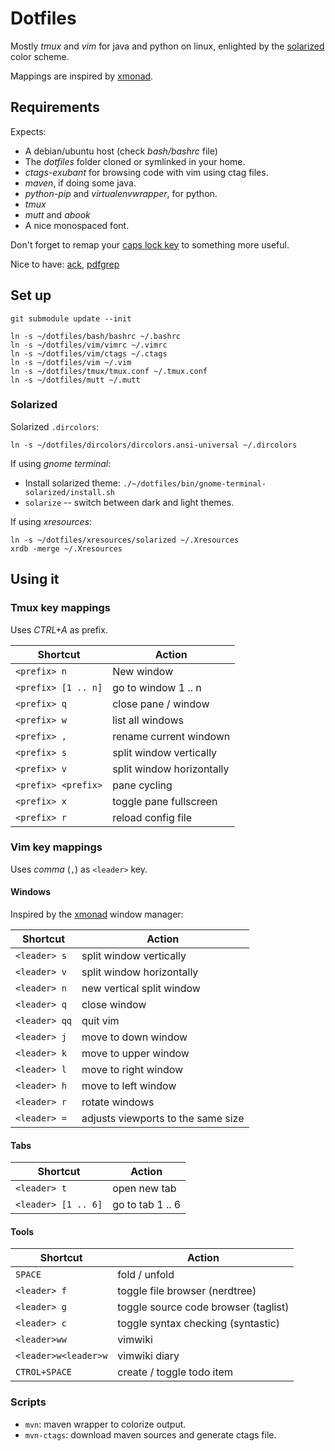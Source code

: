 # Dotfiles

Mostly *tmux* and *vim* for java and python on linux, enlighted by the [solarized](http://ethanschoonover.com/solarized) color scheme.

Mappings are inspired by [xmonad](http://xmonad.org/).

## Requirements

Expects:

- A debian/ubuntu host (check *bash/bashrc* file)
- The *dotfiles* folder cloned or symlinked in your home.
- *ctags-exubant* for browsing code with vim using ctag files.
- *maven*, if doing some java.
- *python-pip* and *virtualenvwrapper*, for python.
- *tmux*
- *mutt* and *abook*
- A nice monospaced font.

Don't forget to remap your [caps lock key](http://www.noah.org/wiki/CapsLock_Remap_Howto) to something more useful.

Nice to have: [ack](http://beyondgrep.com/), [pdfgrep](http://pdfgrep.sourceforge.net/)

## Set up

```shell
git submodule update --init

ln -s ~/dotfiles/bash/bashrc ~/.bashrc
ln -s ~/dotfiles/vim/vimrc ~/.vimrc
ln -s ~/dotfiles/vim/ctags ~/.ctags
ln -s ~/dotfiles/vim ~/.vim
ln -s ~/dotfiles/tmux/tmux.conf ~/.tmux.conf
ln -s ~/dotfiles/mutt ~/.mutt
```

### Solarized

Solarized `.dircolors`:

```shell
ln -s ~/dotfiles/dircolors/dircolors.ansi-universal ~/.dircolors

```
If using *gnome terminal*:

- Install solarized theme: `./~/dotfiles/bin/gnome-terminal-solarized/install.sh`
- `solarize` -- switch between dark and light themes.

If using *xresources*:

```shell
ln -s ~/dotfiles/xresources/solarized ~/.Xresources
xrdb -merge ~/.Xresources

```

## Using it

### Tmux key mappings

Uses *CTRL+A* as prefix.

| Shortcut            | Action                             |
|---------------------|------------------------------------|
| `<prefix> n`        | New window                         |
| `<prefix> [1 .. n]` | go to window 1 .. n                |
| `<prefix> q`        | close pane / window                |
| `<prefix> w`        | list all windows                   |
| `<prefix> ,`        | rename current windown             |
| `<prefix> s`        | split window vertically            |
| `<prefix> v`        | split window horizontally          |
| `<prefix> <prefix>` | pane cycling                       |
| `<prefix> x`        | toggle pane fullscreen             |
| `<prefix> r`        | reload config file                 |

### Vim key mappings

Uses *comma* (`,`) as `<leader>` key.

#### Windows

Inspired by the [xmonad](http://xmonad.org/) window manager:

| Shortcut     | Action                             |
|--------------|------------------------------------|
| `<leader> s` | split window vertically            |
| `<leader> v` | split window horizontally          |
| `<leader> n` | new vertical split window          |
| `<leader> q` | close window                       |
| `<leader> qq`| quit vim                           |
| `<leader> j` | move to down window                |
| `<leader> k` | move to upper window               |
| `<leader> l` | move to right window               |
| `<leader> h` | move to left window                |
| `<leader> r` | rotate windows                     |
| `<leader> =` | adjusts viewports to the same size |

#### Tabs

| Shortcut            | Action            |
|---------------------|-------------------|
| `<leader> t`        | open new tab      |
| `<leader> [1 .. 6]` | go to tab 1 .. 6 |

#### Tools

| Shortcut             | Action                               |
|----------------------|--------------------------------------|
| `SPACE`              | fold / unfold                        |
| `<leader> f`         | toggle file browser (nerdtree)       |
| `<leader> g`         | toggle source code browser (taglist) |
| `<leader> c`         | toggle syntax checking (syntastic)   |
| `<leader>ww`         | vimwiki                              |
| `<leader>w<leader>w` | vimwiki diary                        |
| `CTROL+SPACE`        | create / toggle todo item            |

### Scripts

- `mvn`: maven wrapper to colorize output.
- `mvn-ctags`: download maven sources and generate ctags file.
